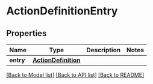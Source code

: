# ActionDefinitionEntry

## Properties
Name | Type | Description | Notes
------------ | ------------- | ------------- | -------------
**entry** | [**ActionDefinition**](ActionDefinition.md) |  | 

[[Back to Model list]](../README.md#documentation-for-models) [[Back to API list]](../README.md#documentation-for-api-endpoints) [[Back to README]](../README.md)

